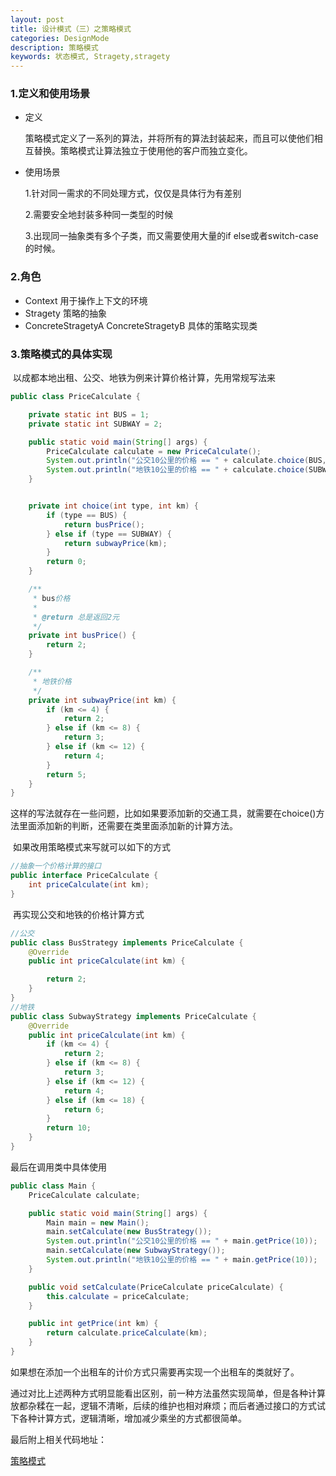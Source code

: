 ```yaml
---
layout: post
title: 设计模式（三）之策略模式
categories: DesignMode
description: 策略模式
keywords: 状态模式, Stragety,stragety
---
```

### 1.定义和使用场景

- 定义

  策略模式定义了一系列的算法，并将所有的算法封装起来，而且可以使他们相互替换。策略模式让算法独立于使用他的客户而独立变化。

- 使用场景

  1.针对同一需求的不同处理方式，仅仅是具体行为有差别

  2.需要安全地封装多种同一类型的时候

  3.出现同一抽象类有多个子类，而又需要使用大量的if else或者switch-case的时候。

### 2.角色

- Context  用于操作上下文的环境
- Stragety  策略的抽象
- ConcreteStragetyA ConcreteStragetyB  具体的策略实现类

### 3.策略模式的具体实现

​	以成都本地出租、公交、地铁为例来计算价格计算，先用常规写法来

```java
public class PriceCalculate {

    private static int BUS = 1;
    private static int SUBWAY = 2;

    public static void main(String[] args) {
        PriceCalculate calculate = new PriceCalculate();
        System.out.println("公交10公里的价格 == " + calculate.choice(BUS, 10));
        System.out.println("地铁10公里的价格 == " + calculate.choice(SUBWAY, 10));
    }


    private int choice(int type, int km) {
        if (type == BUS) {
            return busPrice();
        } else if (type == SUBWAY) {
            return subwayPrice(km);
        }
        return 0;
    }

    /**
     * bus价格
     *
     * @return 总是返回2元
     */
    private int busPrice() {
        return 2;
    }

    /**
     * 地铁价格
     */
    private int subwayPrice(int km) {
        if (km <= 4) {
            return 2;
        } else if (km <= 8) {
            return 3;
        } else if (km <= 12) {
            return 4;
        }
        return 5;
    }
}
```

​	这样的写法就存在一些问题，比如如果要添加新的交通工具，就需要在choice()方法里面添加新的判断，还需要在类里面添加新的计算方法。

​	如果改用策略模式来写就可以如下的方式

```java
//抽象一个价格计算的接口
public interface PriceCalculate {
    int priceCalculate(int km);
}
```

​	再实现公交和地铁的价格计算方式

```java
//公交
public class BusStrategy implements PriceCalculate {
    @Override
    public int priceCalculate(int km) {

        return 2;
    }
}
//地铁
public class SubwayStrategy implements PriceCalculate {
    @Override
    public int priceCalculate(int km) {
        if (km <= 4) {
            return 2;
        } else if (km <= 8) {
            return 3;
        } else if (km <= 12) {
            return 4;
        } else if (km <= 18) {
            return 6;
        }
        return 10;
    }
}
```

最后在调用类中具体使用

```java
public class Main {
    PriceCalculate calculate;

    public static void main(String[] args) {
        Main main = new Main();
        main.setCalculate(new BusStrategy());
        System.out.println("公交10公里的价格 == " + main.getPrice(10));
        main.setCalculate(new SubwayStrategy());
        System.out.println("地铁10公里的价格 == " + main.getPrice(10));
    }

    public void setCalculate(PriceCalculate priceCalculate) {
        this.calculate = priceCalculate;
    }

    public int getPrice(int km) {
        return calculate.priceCalculate(km);
    }
}
```

​	如果想在添加一个出租车的计价方式只需要再实现一个出租车的类就好了。

​	通过对比上述两种方式明显能看出区别，前一种方法虽然实现简单，但是各种计算放都杂糅在一起，逻辑不清晰，后续的维护也相对麻烦；而后者通过接口的方式试下各种计算方式，逻辑清晰，增加减少乘坐的方式都很简单。

最后附上相关代码地址：

[策略模式](https://github.com/JSnail/DesignMode/tree/master/DesignMode/out/production/DesignMode/strategy)